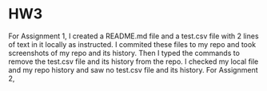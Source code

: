 # HW3

For Assignment 1, I created a README.md file and a test.csv file with 2 lines of text in it locally as instructed. 
I commited these files to my repo and took screenshots of my repo and its history.
Then I typed the commands to remove the test.csv file and its history from the repo. I checked my local file and my repo history and saw no test.csv file and its history. 
For Assignment 2,
